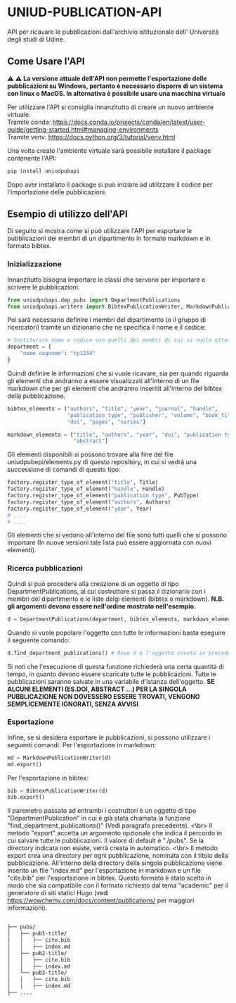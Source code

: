 # UNIUD-PUBLICATION-API
API per ricavare le pubblicazioni dall'archivio istituzionale dell' Università degli studi di Udine.


## Come Usare l'API

:warning: :warning: **La versione attuale dell'API non permette l'esportazione delle pubblicazioni su Windows, pertanto è necessario disporre di un sistema con linux o MacOS. In alternativa è possibile usare una macchina virtuale**

Per utilizzare l'API si consiglia innanzitutto di creare un nuovo ambiente virtuale.</br>
Tramite conda: https://docs.conda.io/projects/conda/en/latest/user-guide/getting-started.html#managing-environments </br>
Tramite venv: https://docs.python.org/3/tutorial/venv.html

Una volta creato l'ambiente virtuale sarà possibile installare il package contenente l'API:

```bash
pip install uniudpubapi
```

Dopo aver installato il package si può iniziare ad utilizzare il codice per l'importazione delle pubblicazioni.</br>

## Esempio di utilizzo dell'API
Di seguito si mostra come si può utilizzare l'API per esportare le pubblicazioni dei membri di un dipartimento in formato markdown e in formato bibtex.

### Inizializzazione
Innanzitutto bisogna importare le classi che servono per importare e scrivere le pubblicazioni:
```python
from uniudpubapi.dep_pubs import DepartmentPublications
from uniudpubapi.writers import BibtexPublicationWriter, MarkdownPublicationWriter
```
Poi sarà necessario definire i membri del dipartimento (o il gruppo di ricercatori) tramite un dizionario che ne specifica il nome e il codice:

```python
# Sostiturire nome e codice con quelli dei membri di cui si vuole ottenere le pubblicazioni
department = {
    "nome cognome": "rp1234"
}
```
Quindi definire le informazioni che si vuole ricavare, sia per quando riguarda gli elementi che andranno a essere visualizzati all'interno di un file markdown che per gli elementi che andranno inseritit all'interno del bibtex della pubblicazione.

```python
bibtex_elements = ["authors", "title", "year", "journal", "handle",
                   "publication type", "publisher", "volume", "book_title",
                   "doi", "pages", "series"]

markdown_elements = ["title", "authors", "year", "doi", "publication type",
                     "abstract"]
```
Gli elementi disponibili si possono trovare alla fine del file uniudpubepi/elements.py di questo repository, in cui si vedrà una successione di comandi di questo tipo:

```python
factory.register_type_of_element("title", Title)
factory.register_type_of_element("handle", Handle)
factory.register_type_of_element("publication type", PubType)
factory.register_type_of_element("authors", Authors)
factory.register_type_of_element("year", Year)
# ....
# ....
```
Gli elementi che si vedono all'interno del file sono tutti quelli che si possono importare (In nuove versioni tale lista può essere aggiornata con nuovi elementi).

### Ricerca pubblicazioni
Quindi si può procedere alla creazione di un oggetto di tipo DepartmentPublications, al cui costruttore si passa il dizionario con i membri del dipartimento e le liste delgi elementi (bibtex e markdown).
**N.B. gli argomenti devono essere nell'ordine mostrato nell'esempio.**
```python
d = DepartmentPublications(department, bibtex_elements, markdown_elements)
```
Quando si vuole popolare l'oggetto con tutte le informazioni basta eseguire il seguente comando:
```python
d.find_department_publications() # Dove d è l'oggetto creato in precedenza
```
Si noti che l'esecuzione di questa funzione richiederà una certa quantità di tempo, in quanto devono essere scaricate tutte le pubblicazioni.
Tutte le pubblicazioni saranno salvate in una variabile d'istanza dell'oggetto.
**SE ALCUNI ELEMENTI (ES.DOI, ABSTRACT ...) PER LA SINGOLA PUBBLICAZIONE NON DOVESSERO ESSERE TROVATI, VENGONO SEMPLICEMENTE IGNORATI, SENZA AVVISI**

### Esportazione
Infine, se si desidera esportare le pubblicazioni, si possono utilizzare i seguenti comandi.
Per l'esportazione in markdown:

```python
md = MarkdownPublicationWriter(d)
md.export()
```
Per l'esportazione in bibtex:

```python
bib = BibtexPublicationWriter(d)
bib.export()
```
Il paremetro passato ad entrambi i costruttori è un oggetto di tipo "DepartmentPublication" in cui è già stata chiamata la funzione "find_department_publications()" (Vedi paragrafo precedente). <\br>
Il metodo "export" accetta un argomento opzionale che indica il percordo in cui salvare tutte le pubblicazioni. Il valore di default è "./pubs". Se la directory indicata non esiste, verrà creata in automatico. <\br>
Il metodo export crea una directory per ogni pubblicazione, nominata con il titolo della pubblicazione. All'interno della directory della singola pubblicazione viene inserito un file "index.md" per l'esportazione in markdown e un file "cite.bib" per l'esportazione in bibtex.
Questo formato è stato scelto in modo che sia compatibile con il formato richiesto dal tema "academic" per il generatore di siti statici Hugo (vedi https://wowchemy.com/docs/content/publications/ per maggiori informazioni).</br>

```bash

├── pubs/
│   ├── pub1-title/
│   │   ├── cite.bib
│   │   ├── index.md
│   ├── pub2-title/
│   │   ├── cite.bib
│   │   ├── index.md
│   └── pub3-title/
│   │   ├── cite.bib
│   │   ├── index.md
├── ....

```

